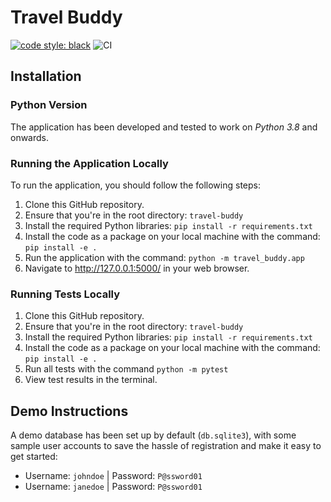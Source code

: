 # Travel Buddy

[![code style: black](https://img.shields.io/badge/code%20style-black-000000.svg)](https://github.com/psf/black)
![CI](https://github.com/IsaacCheng9/travel-buddy/actions/workflows/main.yml/badge.svg)

## Installation

### Python Version

The application has been developed and tested to work on _Python 3.8_ and
onwards.

### Running the Application Locally

To run the application, you should follow the following steps:

1. Clone this GitHub repository.
2. Ensure that you're in the root directory: `travel-buddy`
3. Install the required Python libraries: `pip install -r requirements.txt`
4. Install the code as a package on your local machine with the command:
   `pip install -e .`
5. Run the application with the command: `python -m travel_buddy.app`
6. Navigate to http://127.0.0.1:5000/ in your web browser.

### Running Tests Locally

1. Clone this GitHub repository.
2. Ensure that you're in the root directory: `travel-buddy`
3. Install the required Python libraries: `pip install -r requirements.txt`
4. Install the code as a package on your local machine with the command:
   `pip install -e .`
5. Run all tests with the command `python -m pytest`
6. View test results in the terminal.

## Demo Instructions

A demo database has been set up by default (`db.sqlite3`), with some sample user
accounts to save the hassle of registration and make it easy to get started:

- Username: `johndoe` | Password: `P@ssword01`
- Username: `janedoe` | Password: `P@ssword01`
